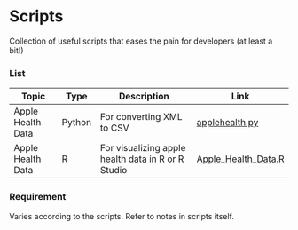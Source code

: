 # Scripts

Collection of useful scripts that eases the pain for developers (at least a bit!)

### List


| Topic | Type | Description | Link |
| ------ | ------ | ------ | ------ |
| Apple Health Data | Python | For converting XML to CSV | [applehealth.py](https://github.com/agneypatel/scripts/blob/master/list/applehealth.py)|
| Apple Health Data | R | For visualizing apple health data in R or R Studio | [Apple_Health_Data.R](https://github.com/agneypatel/scripts/blob/master/list/Apple_Health_Data.R)|

### Requirement

Varies according to the scripts. Refer to notes in scripts itself.
